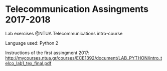 # Telecommunication Assingments 2017-2018
Lab exercises @NTUA Telecommunications intro-course

Language used: Python 2

Instructions of the first assingment 2017: http://mycourses.ntua.gr/courses/ECE1392/document/LAB_PYTHON/intro_telco_lab1_tex_final.pdf
